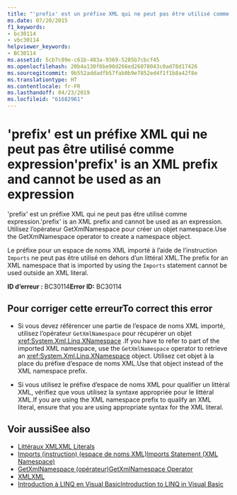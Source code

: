 ```yaml
---
title: "'prefix' est un préfixe XML qui ne peut pas être utilisé comme expression"
ms.date: 07/20/2015
f1_keywords:
- bc30114
- vbc30114
helpviewer_keywords:
- BC30114
ms.assetid: 5cb7c89e-c61b-483a-9369-5285b7cbcf45
ms.openlocfilehash: 20b4a130f6be90d266ed26078043c0ad78d17426
ms.sourcegitcommit: 9b552addadfb57fab0b9e7852ed4f1f1b8a42f8e
ms.translationtype: HT
ms.contentlocale: fr-FR
ms.lasthandoff: 04/23/2019
ms.locfileid: "61682961"
---
```

# <a name="prefix-is-an-xml-prefix-and-cannot-be-used-as-an-expression"></a><span data-ttu-id="4452c-102">'prefix' est un préfixe XML qui ne peut pas être utilisé comme expression</span><span class="sxs-lookup"><span data-stu-id="4452c-102">'prefix' is an XML prefix and cannot be used as an expression</span></span>
<span data-ttu-id="4452c-103">'prefix' est un préfixe XML qui ne peut pas être utilisé comme expression.</span><span class="sxs-lookup"><span data-stu-id="4452c-103">'prefix' is an XML prefix and cannot be used as an expression.</span></span> <span data-ttu-id="4452c-104">Utilisez l’opérateur GetXmlNamespace pour créer un objet namespace.</span><span class="sxs-lookup"><span data-stu-id="4452c-104">Use the GetXmlNamespace operator to create a namespace object.</span></span>  
  
 <span data-ttu-id="4452c-105">Le préfixe pour un espace de noms XML importé à l’aide de l’instruction `Imports` ne peut pas être utilisé en dehors d’un littéral XML.</span><span class="sxs-lookup"><span data-stu-id="4452c-105">The prefix for an XML namespace that is imported by using the `Imports` statement cannot be used outside an XML literal.</span></span>  
  
 <span data-ttu-id="4452c-106">**ID d’erreur :** BC30114</span><span class="sxs-lookup"><span data-stu-id="4452c-106">**Error ID:** BC30114</span></span>  
  
## <a name="to-correct-this-error"></a><span data-ttu-id="4452c-107">Pour corriger cette erreur</span><span class="sxs-lookup"><span data-stu-id="4452c-107">To correct this error</span></span>  
  
- <span data-ttu-id="4452c-108">Si vous devez référencer une partie de l’espace de noms XML importé, utilisez l’opérateur `GetXmlNamespace` pour récupérer un objet <xref:System.Xml.Linq.XNamespace> .</span><span class="sxs-lookup"><span data-stu-id="4452c-108">If you have to refer to part of the imported XML namespace, use the `GetXmlNamespace` operator to retrieve an <xref:System.Xml.Linq.XNamespace> object.</span></span> <span data-ttu-id="4452c-109">Utilisez cet objet à la place du préfixe d’espace de noms XML.</span><span class="sxs-lookup"><span data-stu-id="4452c-109">Use that object instead of the XML namespace prefix.</span></span>  
  
- <span data-ttu-id="4452c-110">Si vous utilisez le préfixe d’espace de noms XML pour qualifier un littéral XML, vérifiez que vous utilisez la syntaxe appropriée pour le littéral XML.</span><span class="sxs-lookup"><span data-stu-id="4452c-110">If you are using the XML namespace prefix to qualify an XML literal, ensure that you are using appropriate syntax for the XML literal.</span></span>  
  
## <a name="see-also"></a><span data-ttu-id="4452c-111">Voir aussi</span><span class="sxs-lookup"><span data-stu-id="4452c-111">See also</span></span>

- [<span data-ttu-id="4452c-112">Littéraux XML</span><span class="sxs-lookup"><span data-stu-id="4452c-112">XML Literals</span></span>](../../visual-basic/language-reference/xml-literals/index.md)
- [<span data-ttu-id="4452c-113">Imports (instruction) (espace de noms XML)</span><span class="sxs-lookup"><span data-stu-id="4452c-113">Imports Statement (XML Namespace)</span></span>](../../visual-basic/language-reference/statements/imports-statement-xml-namespace.md)
- [<span data-ttu-id="4452c-114">GetXmlNamespace (opérateur)</span><span class="sxs-lookup"><span data-stu-id="4452c-114">GetXmlNamespace Operator</span></span>](../../visual-basic/language-reference/operators/getxmlnamespace-operator.md)
- [<span data-ttu-id="4452c-115">XML</span><span class="sxs-lookup"><span data-stu-id="4452c-115">XML</span></span>](../../visual-basic/programming-guide/language-features/xml/index.md)
- [<span data-ttu-id="4452c-116">Introduction à LINQ en Visual Basic</span><span class="sxs-lookup"><span data-stu-id="4452c-116">Introduction to LINQ in Visual Basic</span></span>](../../visual-basic/programming-guide/language-features/linq/introduction-to-linq.md)
